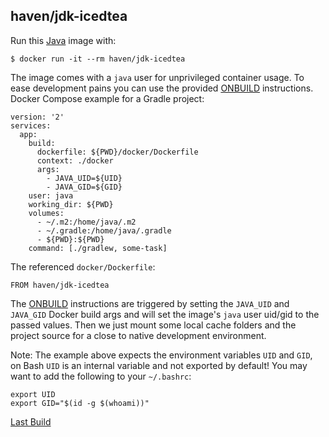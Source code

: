 ## haven/jdk-icedtea

Run this [Java][] image with:

    $ docker run -it --rm haven/jdk-icedtea

The image comes with a `java` user for unprivileged container usage. To ease development pains
you can use the provided [ONBUILD][] instructions. Docker Compose example for a Gradle project:

```
version: '2'
services:
  app:
    build:
      dockerfile: ${PWD}/docker/Dockerfile
      context: ./docker
      args:
        - JAVA_UID=${UID}
        - JAVA_GID=${GID}
    user: java
    working_dir: ${PWD}
    volumes:
      - ~/.m2:/home/java/.m2
      - ~/.gradle:/home/java/.gradle
      - ${PWD}:${PWD}
    command: [./gradlew, some-task]
```

The referenced `docker/Dockerfile`:

```
FROM haven/jdk-icedtea
```

The [ONBUILD][] instructions are triggered by setting the `JAVA_UID` and `JAVA_GID` Docker build args and will
set the image's `java` user uid/gid to the passed values. Then we just mount some local cache folders and
the project source for a close to native development environment.

Note: The example above expects the environment variables `UID` and `GID`, on Bash `UID` is an internal
variable and not exported by default! You may want to add the following to your `~/.bashrc`:

```
export UID
export GID="$(id -g $(whoami))"
```

[Last Build][packages]

[Java]: http://icedtea.classpath.org/wiki/Main_Page
[packages]: PACKAGES.md
[ONBUILD]: https://docs.docker.com/engine/reference/builder/#onbuild
